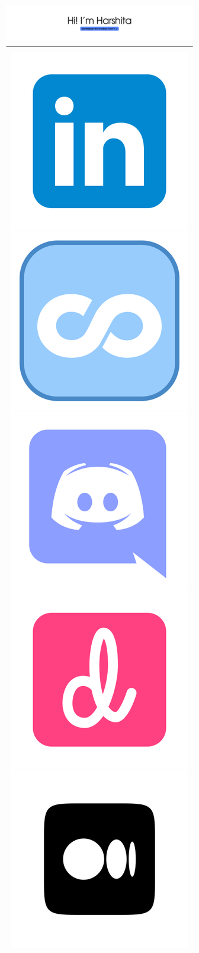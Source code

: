 <img src="./images/header.png">
<hr>
<p align="center">
    <a href=""><img src="./images/linkedin.png" alt="linkedin logo"></a>
    <a href=""><img src="./images/coursera.png" alt="coursera logo"></a>
    <a href=""><img src="./images/discord.png" alt="discord logo"></a>
    <a href=""><img src="./images/dribble.png" alt="dribble logo"></a>
    <a href=""><img src="./images/medium.png" alt="medium logo"></a>
</p>
